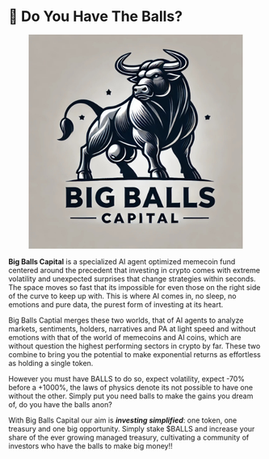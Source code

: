 # 🐂 Do You Have The Balls?



<figure><img src="../.gitbook/assets/WhatsApp Image 2024-10-24 at 17.00.07_91b7e0bd (1).jpg" alt=""><figcaption></figcaption></figure>

**Big Balls Capital** is a specialized AI agent optimized memecoin fund centered around the precedent that investing in crypto comes with extreme volatility and unexpected surprises that change strategies within seconds. The space moves so fast that its impossible for even those on the right side of the curve to keep up with. This is where AI comes in, no sleep, no emotions and pure data, the purest form of investing at its heart.&#x20;

Big Balls Captial merges these two worlds, that of AI agents to analyze markets, sentiments, holders, narratives and PA at light speed and without emotions with that of the world of memecoins and AI coins, which are without question the highest performing sectors in crypto by far. These two combine to bring you the potential to make exponential returns as effortless as holding a single token.&#x20;

However you must have BALLS to do so, expect volatility, expect -70% before a +1000%, the laws of physics denote its not possible to have one without the other. Simply put you need balls to make the gains you dream of, do you have the balls anon?

With Big Balls Capital our aim is _**investing simplified**_: one token, one treasury and one big opportunity. Simply stake $BALLS and increase your share of the ever growing managed treasury, cultivating a community of investors who have the balls to make big money!!

